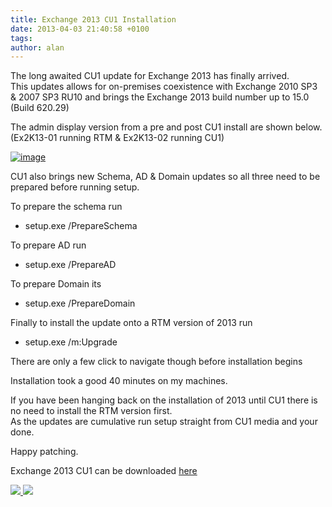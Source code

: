 ```yaml
---
title: Exchange 2013 CU1 Installation
date: 2013-04-03 21:40:58 +0100
tags:
author: alan
---
```


The long awaited CU1 update for Exchange 2013 has finally arrived.  
This updates allows for on-premises coexistence with Exchange 2010 SP3 & 2007 SP3 RU10 and brings the Exchange 2013 build number up to 15.0 (Build 620.29)

The admin display version from a pre and post CU1 install are shown below. (Ex2K13-01 running RTM & Ex2K13-02 running CU1)

[ ![image](http://everythingsysadmin.files.wordpress.com/2013/04/image_thumb.png?w=244&h=52 "image") ](http://everythingsysadmin.files.wordpress.com/2013/04/image.png)

CU1 also brings new Schema, AD & Domain updates so all three need to be prepared before running setup.

To prepare the schema run

- setup.exe /PrepareSchema

To prepare AD run

- setup.exe /PrepareAD

To prepare Domain its

- setup.exe /PrepareDomain

Finally to install the update onto a RTM version of 2013 run

- setup.exe /m:Upgrade

There are only a few click to navigate though before installation begins

Installation took a good 40 minutes on my machines.

If you have been hanging back on the installation of 2013 until CU1 there is no need to install the RTM version first.  
As the updates are cumulative run setup straight from CU1 media and your done.

Happy patching.

Exchange 2013 CU1 can be downloaded [here](http://www.microsoft.com/en-us/download/details.aspx?id=38176)

    
[ ![](http://feeds.wordpress.com/1.0/comments/everythingsysadmin.wordpress.com/542/) ](http://feeds.wordpress.com/1.0/gocomments/everythingsysadmin.wordpress.com/542/) ![](http://stats.wordpress.com/b.gif?host=everythingsysadmin.wordpress.com&blog=8998607&post=542&subd=everythingsysadmin&ref=&feed=1)

        